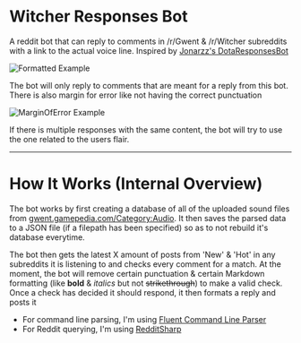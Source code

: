 # Witcher Responses Bot

A reddit bot that can reply to comments in /r/Gwent & /r/Witcher subreddits with a link to the actual voice line. Inspired by [Jonarzz's DotaResponsesBot](https://github.com/Jonarzz/DotaResponsesRedditBot)

![Formatted Example](http://i.imgur.com/qCNHFNg.png)

The bot will only reply to comments that are meant for a reply from this bot. There is also margin for error like not having the correct punctuation

![MarginOfError Example](http://i.imgur.com/sNmfReF.png)

If there is multiple responses with the same content, the bot will try to use the one related to the users flair.

******

# How It Works (Internal Overview)

The bot works by first creating a database of all of the uploaded sound files from [gwent.gamepedia.com/Category:Audio](https://gwent.gamepedia.com/Category:Audio). It then saves the parsed data to a JSON file (if a filepath has been specified) so as to not rebuild it's database everytime.

The bot then gets the latest X amount of posts from 'New' & 'Hot' in any subreddits it is listening to and checks every comment for a match. At the moment, the bot will remove certain punctuation & certain Markdown formatting (like **bold** & *italics* but not ~~strikethrough~~) to make a valid check. Once a check has decided it should respond, it then formats a reply and posts it

* For command line parsing, I'm using [Fluent Command Line Parser](https://github.com/fclp/fluent-command-line-parser)
* For Reddit querying, I'm using [RedditSharp](https://github.com/CrustyJew/RedditSharp)
